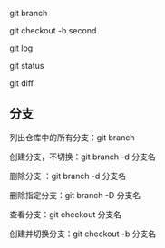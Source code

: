 git branch 

git checkout -b second

git log

git status

git diff



## 分支

列出仓库中的所有分支：git branch

创建分支，不切换：git branch -d 分支名

删除分支 ：git branch -d 分支名

删除指定分支：git branch -D 分支名

查看分支：git checkout 分支名

创建并切换分支：git checkout -b 分支名